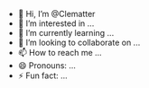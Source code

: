 - 👋 Hi, I’m @Clematter
- 👀 I’m interested in ...
- 🌱 I’m currently learning ...
- 💞️ I’m looking to collaborate on ...
- 📫 How to reach me ...
- 😄 Pronouns: ...
- ⚡ Fun fact: ...

<!---
Clematter/Clematter is a ✨ special ✨ repository because its `README.md` (this file) appears on your GitHub profile.
You can click the Preview link to take a look at your changes.
--->
